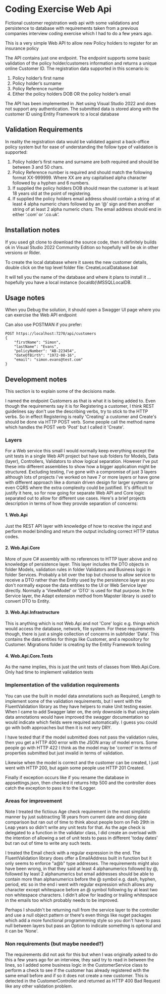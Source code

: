 # Coding Exercise Web Api
Fictional customer registration web api with some validations and persistence to database with requirements taken from a previous companies interview coding exercise which I had to do a few years ago.

This is a very simple Web API to allow new Policy holders to register for an insurance policy

The API contains just one endpoint. The endpoint supports some basic validation of the policy holder/customers information
and returns a unique online Customer ID. The registration data supported in this scenario is:
1) Policy holder’s first name
2) Policy holder’s surname
3) Policy Reference number
4) Either the policy holders DOB OR the policy holder’s email

The API has been implemented in .Net using Visual Studio 2022 and does not support any authentication.
The submitted data is stored along with the customer ID using Entity Framework to a local database

## Validation Requirements
In reality the registration data would be validated against a back-office policy system but for ease of understanding the follow type of validation is supported:

1) Policy holder’s first name and surname are both required and should be between 3 and 50
chars.
2) Policy Reference number is required and should match the following format XX-999999.
Where XX are any capitalised alpha character followed by a hyphen and 6 numbers.
3) If supplied the policy holders DOB should mean the customer is at least 18 years old at the
point of registering.
4) If supplied the policy holders email address should contain a string of at least 4 alpha
numeric chars followed by an ‘@’ sign and then another string of at least 2 alpha numeric
chars. The email address should end in either ‘.com’ or ‘.co.uk’.

## Installation notes ##

If you used git clone to download the source code, then it definitely builds ok  in Visual Studio 2022 Community Edition so hopefully will be ok in other versions or Rider.

To create the local database where it saves the new customer details, double click on the top level folder file: CreateLocalDatabase.bat

It will tell you the name of the database and where it plans to install it ... hopefully you have a local instance (localdb)\\MSSQLLocalDB.

## Usage notes ##

When you Debug the solution, it should open a Swagger UI page where you can exercise the Web API endpoint

Can also use POSTMAN if you prefer:

```
POST https://localhost:7270/api/customers
{
    "firstName": "Simon", 
    "lastName": "Evans",
    "policyNumber": "AB-223454",
    "dateOfBirth": "1972-08-16",
    "email": "simon.evans@test.com"
}
```
## Development notes ##

This section is to explain some of the decisions made.

I named the endpoint Customers as that is what it is being added to. Even though the requirements say it is for Registering a customer, I think REST guidelines say don't use the describing verbs, try to stick to the HTTP verbs. So in effect Registering is really 'Creating' a customer and Create's should be done via HTTP POST verb. Some people call the method name which handles the POST verb 'Post' but I called it 'Create'.

### Layers ###

For a Web service this small I would normally keep everything except the unit tests in a single Web API project but have sub folders for Models, Data (layer), Controllers, Validators to show logical separation. However I've put these into different assemblies to show how a bigger application might be structured. Excluding testing, I've gone with a compromise of just 3 layers although lots of projects i've worked on have 7 or more layers or have gone with different approach like a domain driven design for larger systems or even CQRS where the extra complexity could be justified. It's difficult to justify it here, so for now going for separate Web API and Core logic separated out to allow for different use cases.  Here's a brief projects description in terms of how they provide separation of concerns:

#### 1. Web.Api #### 
Just the REST API layer with knowledge of how to receive the input and perform model binding and return the output including correct HTTP status codes.  

#### 2. Web.Api.Core #### 
More of pure C# assembly with no references to HTTP layer above and no knowledge of persistence layer. This layer includes the DTO objects in folder Models, validation rules in folder Validators and Business logic in folder Services. Probably a bit over the top but choose to allow service to receive a DTO rather than the Entity used by the persistence layer as you don't normally expose the data entities to the UI or Web Service layer directly. Normally a 'ViewModel' or 'DTO' is used for that purpose. In the Service layer, the Adapt extension method from Mapster library is used to convert DTO to Entity.

#### 3. Web.Api.Infrastructure ####
This is anything which is not Web.Api and not 'Core' logic e.g. things which would access the database, network, file system. For these requirements though, there is just a single collection of concerns in subfolder 'Data'. This contains the data entities for things like Customer, and a repository for Customer. Migrations folder is creating by the Entity Framework tooling

#### 4. Web.Api.Core.Tests ####
As the name implies, this is just the unit tests of classes from Web.Api.Core. Only had time to implement validation tests 

### Implementation of the validation requirements ###

You can use the built in model data annotations such as Required, Length to implement some of the validation requirements, but I went with the FluentValidation library as they have helpers to make Unit testing easier. When I came to add Swagger later on, the only downside is that using plain data annotations would have improved the swagger documentation so would indicate which fields were required automatically. I guess you could go with both approaches but then it is not very DRY.

I have tested that if the model submitted does not pass the validation rules, then you get a HTTP 400 error with the JSON array of model errors. Some people go with HTTP 422 I think as the model may be 'correct' in terms of properties submitted but just invalid in terms of validation.

Likewise when the model is correct and the customer can be created, I just went with HTTP 200, but again some people use HTTP 201 Created.

Finally if exception occurs like if you rename the database in appsettings.json, then checked it returns http 500 and the controller does catch the exception to pass it to the ILogger.

### Areas for improvement ###

Note I treated the fictious Age check requirement in the most simplistic manner by just subtracting 18 years from current date and doing date comparison but ran out of time to think about people born on Feb 29th in Leap years so didn't write any unit tests for that. As the age check is delegated to a function in the validator class, I did create an overload with the intention of allowing a set of unit tests to pass in different 'today dates' but ran out of time to write any such tests.

I treated the Email check with a regular expression in the end. The FluentValidation library does offer a EmailAddress built in function but it only seems to enforce "a@b" type addresses. The requirements might also have been wrong, in that they said at least 4 alphanumerics followed by @, followed by least 2 alphanumerics but email addresses should be able to contain more than alphanumerics before the @ symbol e.g. dash, hyphen, period, etc so in the end i went with regular expression which allows any character except whitespace before an @ symbol following by at least two non whitespace characters. I didn't allow for leading or trailing whitespace in the emails too which probably needs to be improved.

Perhaps I shouldn't be returning null from the service layer to the controller and use a null object pattern or there's even things like nuget packages which add a more functional programmming style so you don't have to pass null between layers but pass an Option<T> to indicate something is optional and it can be 'None'.

### Non requirements (but maybe needed?) ###
The requirements did not ask for this but when I was originally asked to do this a few years ago for an interview, they said try to read in between the lines, so I added some business logic in the CustomerService class to perform a check to see if the customer  has already registered with the same email before and if so it does not create a new customer. This is detected in the CustomerController and returned as HTTP 400 Bad Request like any other validation problem. 
